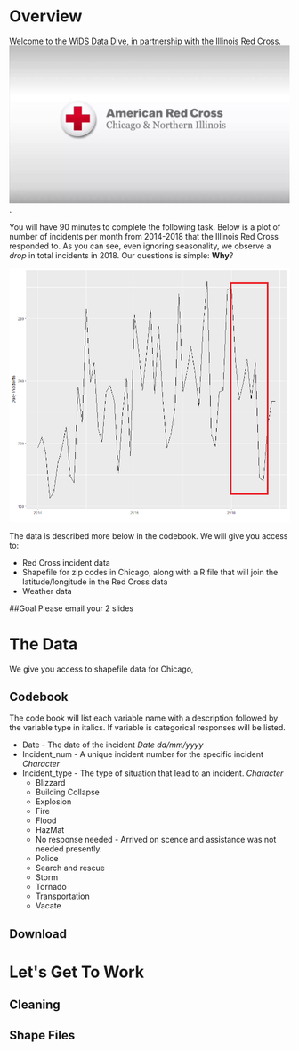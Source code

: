 # Overview

Welcome to the WiDS Data Dive, in partnership with the Illinois Red Cross. ![](red_cross_logo.jpg).

You will have 90 minutes to complete the following task. Below is a plot of number of incidents per month from 2014-2018 that the Illinois Red Cross responded to. As you can see, even ignoring seasonality, we observe a *drop* in total incidents in 2018. Our questions is simple: **Why**?

![](motivating_plot.png)


The data is described more below in the codebook. We will give you access to: 
* Red Cross incident data
* Shapefile for zip codes in Chicago, along with a R file that will join the latitude/longitude in the Red Cross data
* Weather data


##Goal
Please email your 2 slides


# The Data
We give you access to shapefile data for Chicago, 

## Codebook
The code book will list each variable name with a description followed by the variable type in italics. If variable is categorical responses will be listed.

  * Date - The date of the incident *Date dd/mm/yyyy*
  * Incident_num - A unique incident number for the specific incident *Character*
  * Incident_type - The type of situation that lead to an incident. *Character*
      + Blizzard
      + Building Collapse
      + Explosion
      + Fire
      + Flood
      + HazMat
      + No response needed - Arrived on scence and assistance was not needed presently.
      + Police
      + Search and rescue 
      + Storm
      + Tornado
      + Transportation
      + Vacate
  

## Download


# Let's Get To Work
## Cleaning
## Shape Files